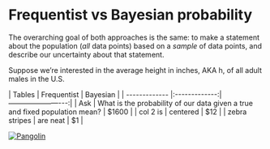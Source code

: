 # Frequentist vs Bayesian probability

The overarching goal of both approaches is the same: to make a statement about the population (*all* data points) based on a *sample* of data points, and describe our uncertainty about that statement.

Suppose we’re interested in the average height in inches, AKA h, of all adult males in the U.S.

| Tables        | Frequentist   | Bayesian  |
| ------------- |:-------------:| ———————---:|
| Ask           | What is the probability of our data given a true and fixed population mean?
 | $1600 |
| col 2 is      | centered      |   $12 |
| zebra stripes | are neat      |    $1 |


[![Pangolin](https://i.ytimg.com/vi/LMiYjkG4onM/hqdefault.jpg?custom=true&w=336&h=188&stc=true&jpg444=true&jpgq=90&sp=68&sigh=UvxMNMKfzcbVEJEhJ5zAa8Je9L4)](https://www.youtube.com/watch?v=LMiYjkG4onM)

